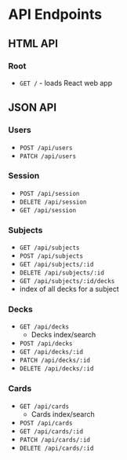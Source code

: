 # API Endpoints

## HTML API

### Root

- `GET /` - loads React web app

## JSON API

### Users

- `POST /api/users`
- `PATCH /api/users`

### Session

- `POST /api/session`
- `DELETE /api/session`
- `GET /api/session`

### Subjects

- `GET /api/subjects`
- `POST /api/subjects`
- `GET /api/subjects/:id`
- `DELETE /api/subjects/:id`
- `GET /api/subjects/:id/decks`
- index of all decks for a subject

### Decks

- `GET /api/decks`
  - Decks index/search
- `POST /api/decks`
- `GET /api/decks/:id`
- `PATCH /api/decks/:id`
- `DELETE /api/decks/:id`

### Cards

- `GET /api/cards`
  - Cards index/search
- `POST /api/cards`
- `GET /api/cards/:id`
- `PATCH /api/cards/:id`
- `DELETE /api/cards/:id`
